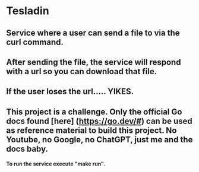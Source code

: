 # Tesladin

## Service where a user can send a file to via the curl command.

## After sending the file, the service will respond with a url so you can download that file.

## If the user loses the url..... YIKES.

## This project is a challenge. Only the official Go docs found [here] (https://go.dev/#) can be used as reference material to build this project. No Youtube, no Google, no ChatGPT, just me and the docs baby.

#### To run the service execute "make run".
